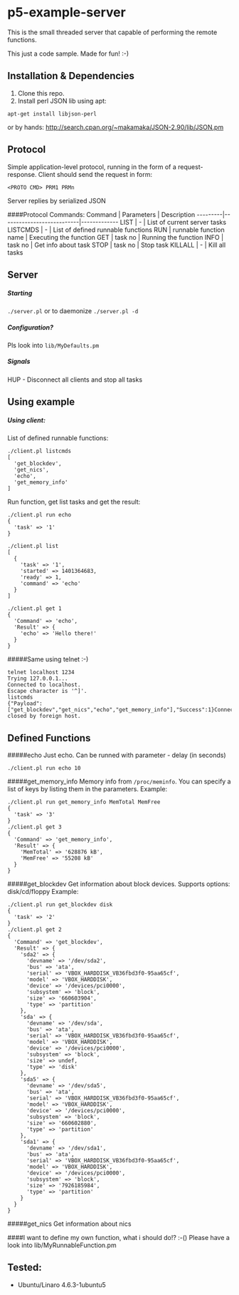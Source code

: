 p5-example-server
=================

This is the small threaded server that capable of performing the remote functions.

This just a code sample. Made for fun! :-)

Installation & Dependencies
---
1. Clone this repo.
2. Install perl JSON lib
using apt:
```
apt-get install libjson-perl
```

or by hands:
http://search.cpan.org/~makamaka/JSON-2.90/lib/JSON.pm

Protocol
---
Simple application-level protocol, running in the form of a request-response.
Client should send the request in form:
```
<PROTO CMD> PRM1 PRMn
```

Server replies by serialized JSON

####Protocol Commands:
Command  | Parameters                | Description
---------|---------------------------|-------------
LIST     | -                         | List of current server tasks
LISTCMDS | -                         | List of defined runnable functions
RUN      | runnable function name    | Executing the function
GET      | task no                   | Running the function
INFO     | task no                   | Get info about task
STOP     | task no                   | Stop task 
KILLALL  | -                         | Kill all tasks

Server
---
##### Starting
`./server.pl`
or to daemonize
`./server.pl -d`

##### Configuration?
Pls look into `lib/MyDefaults.pm`

##### Signals
HUP - Disconnect all clients and stop all tasks

Using example
---
##### Using client:
List of defined runnable functions:
```
./client.pl listcmds
[
  'get_blockdev',
  'get_nics',
  'echo',
  'get_memory_info'
]
```
Run function, get list tasks and get the result:
```
./client.pl run echo
{
  'task' => '1'
}

./client.pl list
[
  {
    'task' => '1',
    'started' => 1401364683,
    'ready' => 1,
    'command' => 'echo'
  }
]

./client.pl get 1
{
  'Command' => 'echo',
  'Result' => {
    'echo' => 'Hello there!'
  }
}
```
#####Same using telnet :-) 
```
telnet localhost 1234
Trying 127.0.0.1...
Connected to localhost.
Escape character is '^]'.
listcmds
{"Payload":["get_blockdev","get_nics","echo","get_memory_info"],"Success":1}Connection closed by foreign host.
```

Defined Functions
---
#####echo
Just echo. Can be runned with parameter - delay (in seconds)
```
./client.pl run echo 10 
```
#####get_memory_info
Memory info from `/proc/meminfo`. You can specify a list of keys by listing them in the parameters. 
Example:
```
./client.pl run get_memory_info MemTotal MemFree
{
  'task' => '3'
}
./client.pl get 3
{
  'Command' => 'get_memory_info',
  'Result' => {
    'MemTotal' => '628876 kB',
    'MemFree' => '55208 kB'
  }
}
```

#####get_blockdev
Get information about block devices. Supports options: disk/cd/floppy
Example:
```
./client.pl run get_blockdev disk
{
  'task' => '2'
}
./client.pl get 2
{
  'Command' => 'get_blockdev',
  'Result' => {
    'sda2' => {
      'devname' => '/dev/sda2',
      'bus' => 'ata',
      'serial' => 'VBOX_HARDDISK_VB36fbd3f0-95aa65cf',
      'model' => 'VBOX_HARDDISK',
      'device' => '/devices/pci0000',
      'subsystem' => 'block',
      'size' => '660603904',
      'type' => 'partition'
    },
    'sda' => {
      'devname' => '/dev/sda',
      'bus' => 'ata',
      'serial' => 'VBOX_HARDDISK_VB36fbd3f0-95aa65cf',
      'model' => 'VBOX_HARDDISK',
      'device' => '/devices/pci0000',
      'subsystem' => 'block',
      'size' => undef,
      'type' => 'disk'
    },
    'sda5' => {
      'devname' => '/dev/sda5',
      'bus' => 'ata',
      'serial' => 'VBOX_HARDDISK_VB36fbd3f0-95aa65cf',
      'model' => 'VBOX_HARDDISK',
      'device' => '/devices/pci0000',
      'subsystem' => 'block',
      'size' => '660602880',
      'type' => 'partition'
    },
    'sda1' => {
      'devname' => '/dev/sda1',
      'bus' => 'ata',
      'serial' => 'VBOX_HARDDISK_VB36fbd3f0-95aa65cf',
      'model' => 'VBOX_HARDDISK',
      'device' => '/devices/pci0000',
      'subsystem' => 'block',
      'size' => '7926185984',
      'type' => 'partition'
    }
  }
}
```
#####get_nics
Get information about nics

####I want to define my own function, what i should do!? :-()
Please have a look into lib/MyRunnableFunction.pm

Tested:
---
* Ubuntu/Linaro 4.6.3-1ubuntu5


